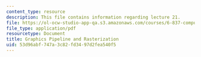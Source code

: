 ```yaml
---
content_type: resource
description: This file contains information regarding lecture 21.
file: https://ol-ocw-studio-app-qa.s3.amazonaws.com/courses/6-837-computer-graphics-fall-2012/53d96abf747a3c82fd3497d2fea540f5_MIT6_837F12_Lec21.pdf
file_type: application/pdf
resourcetype: Document
title: Graphics Pipeline and Rasterization
uid: 53d96abf-747a-3c82-fd34-97d2fea540f5
---
```

